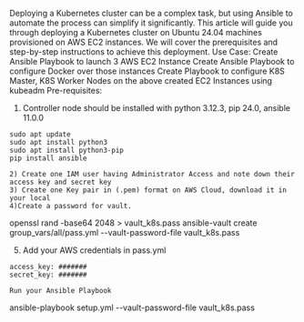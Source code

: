 Deploying a Kubernetes cluster can be a complex task, but using Ansible to automate the process can simplify it significantly. This article will guide you through deploying a Kubernetes cluster on Ubuntu 24.04 machines provisioned on AWS EC2 instances. We will cover the prerequisites and step-by-step instructions to achieve this deployment.
Use Case:
  Create Ansible Playbook to launch 3 AWS EC2 Instance
  Create Ansible Playbook to configure Docker over those instances
  Create Playbook to configure K8S Master, K8S Worker Nodes on the above created EC2 Instances using kubeadm
Pre-requisites:
1) Controller node should be installed with python 3.12.3, pip 24.0, ansible 11.0.0
```
sudo apt update
sudo apt install python3
sudo apt install python3-pip
pip install ansible

2) Create one IAM user having Administrator Access and note down their access key and secret key
3) Create one Key pair in (.pem) format on AWS Cloud, download it in your local
4)Create a password for vault.
```
openssl rand -base64 2048 > vault_k8s.pass
ansible-vault create group_vars/all/pass.yml --vault-password-file vault_k8s.pass

5) Add your AWS credentials in pass.yml
```
access_key: #######
secret_key: #######

Run your Ansible Playbook
```
ansible-playbook setup.yml --vault-password-file vault_k8s.pass

